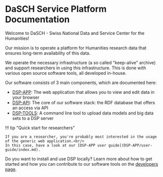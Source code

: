 # DaSCH Service Platform Documentation

Welcome to DaSCH - Swiss National Data and Service Center for the Humanities!

Our mission is to operate a platform for Humanities research data
that ensures long-term availability of this data.

We operate the necessary infrastructure (a so called "keep-alive" archive)
and support researchers in using this infrastructure.
This is done with various open source software tools, all developed in-house.

Our software consists of 3 main components, which are documented here:

- [DSP-APP](DSP-APP/index.md): The web application that allows you to view and edit data in your browser
- [DSP-API](DSP-API/): The core of our software stack: the RDF database that offers an access via API
- [DSP-TOOLS](DSP-TOOLS/index.md): A command line tool to upload data models and big data sets to a DSP server

!!! tip "Quick start for researchers"

    If you are a researcher, you're probably most interested in the usage of the generic web application.<br/>
    In this case, have a look at our [DSP-APP user guide](DSP-APP/user-guide/index.md).

Do you want to install and use DSP locally?
Learn more about how to get started and how you can contribute to our software tools
on the [developers page](developers/getting-started.md).
